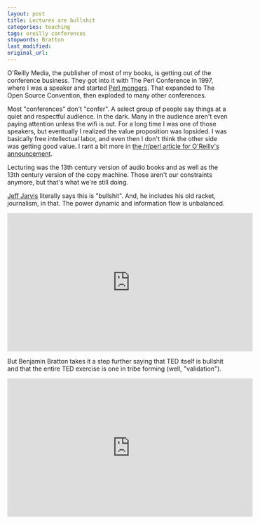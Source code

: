 ```yaml
---
layout: post
title: Lectures are bullshit
categories: teaching
tags: oreilly conferences
stopwords: Bratton
last_modified:
original_url:
---
```


O'Reilly Media, the publisher of most of my books, is getting out of the conference business. They got into it with The Perl Conference in 1997, where I was a speaker and started [Perl mongers](https://www.pm.org). That expanded to The Open Source Convention, then exploded to many other conferences.

<!--more-->

Most "conferences" don't "confer". A select group of people say things at a quiet and respectful audience. In the dark. Many in the audience aren't even paying attention unless the wifi is out. For a long time I was one of those speakers, but eventually I realized the value proposition was lopsided. I was basically free intellectual labor, and even then I don't think the other side was getting good value. I rant a bit more in [the /r/perl article for O'Reilly's announcement](https://www.reddit.com/r/perl/comments/foesi4/oreilly_media_stops_organizing_conference_events/fli155a/).

Lecturing was the 13th century version of audio books and as well as the 13th century version of the copy machine. Those aren't our constraints anymore, but that's what we're still doing.

[Jeff Jarvis](https://buzzmachine.com) literally says this is "bullshit". And, he includes his old racket, journalism, in that. The power dynamic and information flow is unbalanced.

<div class="youtube">
<iframe width="560" height="315" src="https://www.youtube.com/embed/rTOLkm5hNNU" frameborder="0" allow="accelerometer; autoplay; encrypted-media; gyroscope; picture-in-picture" allowfullscreen></iframe>
</div>

But Benjamin Bratton takes it a step further saying that TED itself is bullshit and that the entire TED exercise is one in tribe forming (well, "validation").

<div class="youtube">
<iframe width="560" height="315" src="https://www.youtube.com/embed/Yo5cKRmJaf0" frameborder="0" allow="accelerometer; autoplay; encrypted-media; gyroscope; picture-in-picture" allowfullscreen></iframe>
</div>
